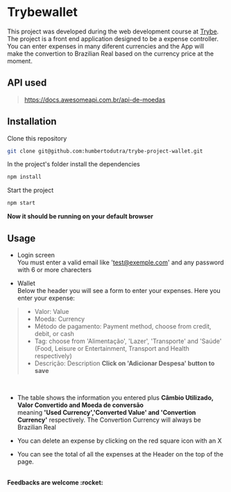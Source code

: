 # Trybewallet

This project was developed during the web development course at [Trybe](https://www.betrybe.com/). <br>
The project is a front end application designed to be a expense controller. You can enter expenses in many diferent currencies and the App will <br>
make the convertion to Brazilian Real based on the currency price at the moment.

## API used
> https://docs.awesomeapi.com.br/api-de-moedas
## Installation

Clone this repository
```bash
git clone git@github.com:humbertodutra/trybe-project-wallet.git
```
In the project's folder install the dependencies
```bash
npm install
```
Start the project
```bash
npm start
```

<b>Now it should be running on your default browser</b>

## Usage

* Login screen <br>
You must enter a valid email like 'test@exemple.com' and any password with 6 or more charecters

* Wallet <br>
Below the header you will see a form to enter your expenses. Here you enter your expense:

> - Valor: Value
> - Moeda: Currency
> - Método de pagamento: Payment method, choose from credit, debit, or cash
> - Tag: choose from 'Alimentação', 'Lazer', 'Transporte' and 'Saúde' (Food, Leisure or Entertainment, Transport and Health respectively)
> - Descrição: Description
<b>Click on 'Adicionar Despesa' button to save</b>
<br>

* The table shows the information you entered plus <b>Câmbio Utilizado, Valor Convertido and Moeda de conversão</b> <br> 
meaning <b>'Used Currency','Converted Value' and 'Convertion Currency'</b> respectively. The Convertion Currency will always be Brazilian Real

* You can delete an expense by clicking on the red square icon with an X
* You can see the total of all the expenses at the Header on the top of the page.
  
<br>
  <b>Feedbacks are welcome :rocket:</b>